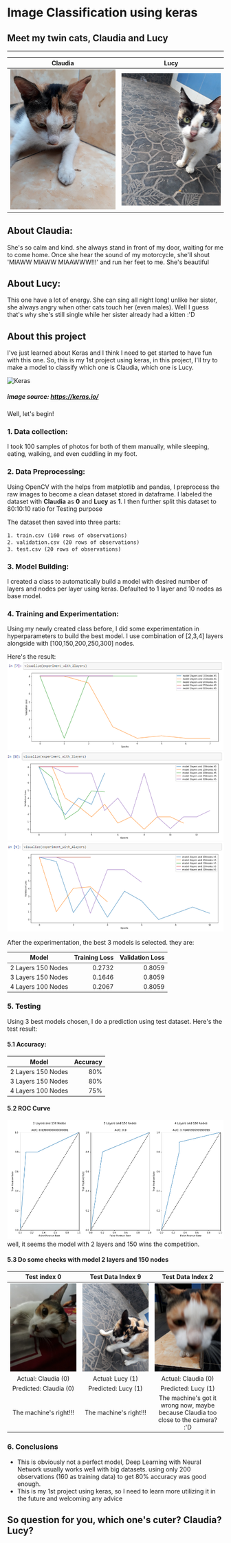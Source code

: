 # Image Classification using keras

## Meet my twin cats, Claudia and Lucy

------------------------------------------------------------------------------

Claudia             |  Lucy
-------------------------|-------------------------
![Claudia](https://raw.githubusercontent.com/astandri/TwinCatsClassification_Keras/master/Images/Claudia/Claudia15.jpg)  |  ![Lucy](https://raw.githubusercontent.com/astandri/TwinCatsClassification_Keras/master/Images/Lucy/Lucy7.jpg)


## About Claudia:
She's so calm and kind. she always stand in front of my door, waiting for me to come home. Once she hear the sound of my motorcycle, she'll shout 'MIAWW MIAWW MIAAWWW!!!' and run her feet to me. She's beautiful


## About Lucy:
This one have a lot of energy. She can sing all night long! unlike her sister, she always angry when other cats touch her (even males). Well I guess that's why she's still single while her sister already had a kitten :'D


## About this project
I've just learned about Keras and I think I need to get started to have fun with this one. So, this is my 1st project using keras, in this project, I'll try to make a model to classify which one is Claudia, which one is Lucy.


![Keras](https://s3.amazonaws.com/keras.io/img/keras-logo-2018-large-1200.png)
##### image source: https://keras.io/

Well, let's begin!


### 1. **Data collection**:
I took 100 samples of photos for both of them manually, while sleeping, eating, walking, and even cuddling in my foot.


### 2. **Data Preprocessing**:
Using OpenCV with the helps from matplotlib and pandas, I preprocess the raw images to become a clean dataset stored in dataframe. 
I labeled the dataset with **Claudia** as **0** and **Lucy** as **1**. I then further split this dataset to 80:10:10 ratio for Testing purpose

The dataset then saved into three parts:

	1. train.csv (160 rows of observations)
	2. validation.csv (20 rows of observations)
	3. test.csv (20 rows of observations)


### 3. **Model Building**:
I created a class to automatically build a model with desired number of layers and nodes per layer using keras.
Defaulted to 1 layer and 10 nodes as base model.


### 4. **Training and Experimentation**:
Using my newly created class before, I did some experimentation in hyperparameters to build the best model. I use combination of [2,3,4] layers alongside with [100,150,200,250,300] nodes.

Here's the result:
![2 Layers](https://raw.githubusercontent.com/astandri/TwinCatsClassification_Keras/master/Images/experiment_with_2layers.PNG)
![3 Layers](https://raw.githubusercontent.com/astandri/TwinCatsClassification_Keras/master/Images/experiment_with_3layers.PNG)
![4 Layers](https://raw.githubusercontent.com/astandri/TwinCatsClassification_Keras/master/Images/experiment_with_4layers.PNG)

After the experimentation, the best 3 models is selected. they are:

Model             |  Training Loss | Validation Loss
-------------------------|-------------------------: | -------------------------:
2 Layers 150 Nodes | 0.2732 | 0.8059
3 Layers 150 Nodes | 0.1646 | 0.8059
4 Layers 100 Nodes | 0.2067 | 0.8059


### 5. **Testing**
Using 3 best models chosen, I do a prediction using test dataset. Here's the test result:

#### 5.1 Accuracy:
Model             |  Accuracy 
-------------------------|-------------------------: 
2 Layers 150 Nodes | 80%
3 Layers 150 Nodes | 80% 
4 Layers 100 Nodes | 75%


#### 5.2 ROC Curve
![Test Result](https://raw.githubusercontent.com/astandri/TwinCatsClassification_Keras/master/Images/test_result.PNG)
well, it seems the model with 2 layers and 150 wins the competition.

#### 5.3 Do some checks with model 2 layers and 150 nodes
Test index 0     |  Test Data Index 9 | Test Data Index 2
:-------------------------:| :-------------------------: | :-------------------------:
![index0](https://raw.githubusercontent.com/astandri/TwinCatsClassification_Keras/master/Images/Claudia/Claudia70.jpg) | ![index0](https://raw.githubusercontent.com/astandri/TwinCatsClassification_Keras/master/Images/Lucy/Lucy58.jpg) | ![index0](https://raw.githubusercontent.com/astandri/TwinCatsClassification_Keras/master/Images/Claudia/Claudia20.jpg)
Actual: Claudia (0) | Actual: Lucy (1) | Actual: Claudia (0)
Predicted: Claudia (0) | Predicted: Lucy (1) | Predicted: Lucy (1)
The machine's right!!! | The machine's right!!! | The machine's got it wrong now, maybe because Claudia too close to the camera? :'D

### 6. Conclusions
- This is obviously not a perfect model, Deep Learning with Neural Network usually works well with big datasets. using only 200 observations (160 as training data) to get 80% accuracy was good enough.
- This is my 1st project using keras, so I need to learn more utilizing it in the future and welcoming any advice

## So question for you, which one's cuter? Claudia? Lucy?

